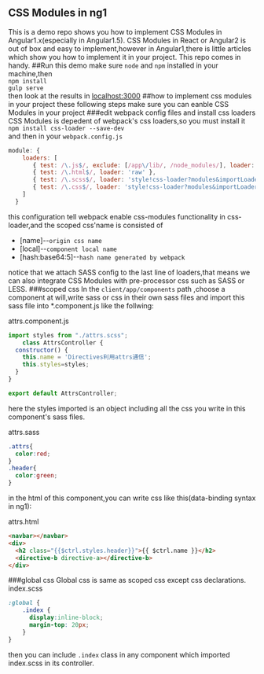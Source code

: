 ## CSS Modules in ng1
This is a demo repo shows you how to implement CSS Modules in Angular1.x(especially in Angular1.5). CSS Modules in React or Angular2 is out of box and easy to implement,however in Angular1,there is little articles which show you how to implement it in your project. This repo comes in handy.
##Run this demo
make sure ``node`` and ``npm`` installed in your machine,then    
```npm install```   
```gulp serve```   
then look at the results in [localhost:3000](http://localhost:3000)
##how to implement css modules in your project
these following steps make sure you can eanble CSS Modules in your project 
###edit webpack config files and install css loaders 
CSS Modules is depedent of webpack's css loaders,so you must install it   
```npm install css-loader --save-dev```   
and then in your `webpack.config.js` 
```javascript
module: {
    loaders: [
       { test: /\.js$/, exclude: [/app\/lib/, /node_modules/], loader: 'ng-annotate!babel' },
       { test: /\.html$/, loader: 'raw' },
       { test: /\.scss$/, loader: 'style!css-loader?modules&importLoaders=1&localIdentName=[name]__[local]___[hash:base64:5]!sass' },
       { test: /\.css$/, loader: 'style!css-loader?modules&importLoaders=1&localIdentName=[name]__[local]___[hash:base64:5]' }
    ]
  }
```
this configuration tell webpack enable css-modules functionality in css-loader,and the scoped css'name is consisted of    
* [name]--`origin css name`
* [local]--`component local name`
* [hash:base64:5]--`hash name generated by webpack`

notice that we attach SASS config to the last line of loaders,that means we can also integrate CSS Modules with pre-processor css such as SASS or LESS.
###scoped css
In the `client/app/components` path ,choose a component at will,write sass or css in  their own sass files and import this sass file into *.component.js like the follwing:   

attrs.component.js
```javascript
import styles from "./attrs.scss";
    class AttrsController {
  constructor() {
    this.name = 'Directives利用attrs通信';
    this.styles=styles;
  }
}

export default AttrsController;
```

here the styles imported is an object including all the css you write in this component's sass files.    

attrs.sass
```css
.attrs{
  color:red;
} 
.header{
  color:green;
}

```
in the html of this component,you can write css like this(data-binding syntax in ng1):

attrs.html

```html
<navbar></navbar>
<div>
  <h2 class="{{$ctrl.styles.header}}">{{ $ctrl.name }}</h2>
  <directive-b directive-a></directive-b>
</div>
```
###global css
Global css is same as scoped css except css declarations.
index.scss
```css
:global {
    .index {
      display:inline-block;
      margin-top: 20px;
    }
}
```
then you can include `.index` class in any component which imported index.scss in its controller.
